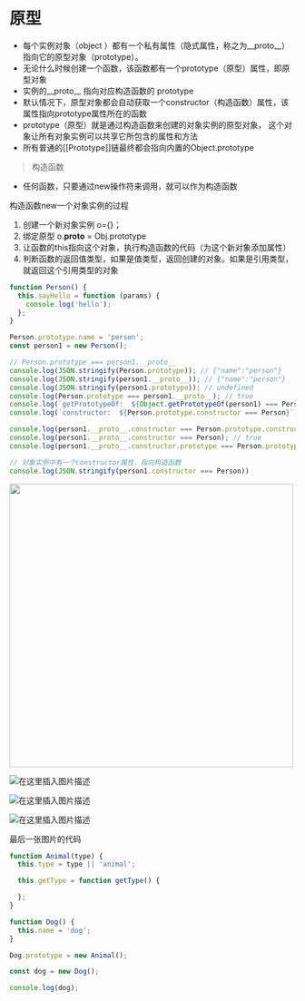 # 原型

* 每个实例对象（object ）都有一个私有属性（隐式属性，称之为__proto__）指向它的原型对象（prototype）。
* 无论什么时候创建一个函数，该函数都有一个prototype（原型）属性，即原型对象
* 实例的__proto__ 指向对应构造函数的 prototype
* 默认情况下，原型对象都会自动获取一个constructor（构造函数）属性，该属性指向prototype属性所在的函数
* prototype（原型）就是通过构造函数来创建的对象实例的原型对象，
这个对象让所有对象实例可以共享它所包含的属性和方法
* 所有普通的[[Prototype]]链最终都会指向内置的Object.prototype

>构造函数

* 任何函数，只要通过new操作符来调用，就可以作为构造函数

构造函数new一个对象实例的过程  

1. 创建一个新对象实例 o={}；
2. 绑定原型 o.__proto__ = Obj.prototype
3. 让函数的this指向这个对象，执行构造函数的代码（为这个新对象添加属性）
4. 判断函数的返回值类型，如果是值类型，返回创建的对象。如果是引用类型，就返回这个引用类型的对象

```javascript
function Person() {
  this.sayHello = function (params) {
    console.log('hello');
  };
}

Person.prototype.name = 'person';
const person1 = new Person();

// Person.prototype === person1.__proto__
console.log(JSON.stringify(Person.prototype)); // {"name":"person"}
console.log(JSON.stringify(person1.__proto__)); // {"name":"person"}
console.log(JSON.stringify(person1.prototype)); // undefined
console.log(Person.prototype === person1.__proto__); // true
console.log(`getPrototypeOf:  ${Object.getPrototypeOf(person1) === Person.prototype}`); // true
console.log(`constructor:  ${Person.prototype.constructor === Person}`); // true

console.log(person1.__proto__.constructor === Person.prototype.constructor); // true
console.log(person1.__proto__.constructor === Person); // true
console.log(person1.__proto__.constructor.prototype === Person.prototype); // true

// 对象实例中有一个constructor属性，指向构造函数
console.log(JSON.stringify(person1.constructor === Person))
```

<html>
    <img src="http://www.yoloworld.site:3000/blogpng/%E5%8E%9F%E5%9E%8Bprototype.png" width="500px" />
</html>

![在这里插入图片描述](https://img-blog.csdnimg.cn/20200409171121635.png)

![在这里插入图片描述](https://img-blog.csdnimg.cn/20200409171201431.png?x-oss-process=image/watermark,type_ZmFuZ3poZW5naGVpdGk,shadow_10,text_aHR0cHM6Ly9ibG9nLmNzZG4ubmV0L2psMzgxMTY5NDM3,size_16,color_FFFFFF,t_70)

![在这里插入图片描述](https://img-blog.csdnimg.cn/20200409171219265.png?x-oss-process=image/watermark,type_ZmFuZ3poZW5naGVpdGk,shadow_10,text_aHR0cHM6Ly9ibG9nLmNzZG4ubmV0L2psMzgxMTY5NDM3,size_16,color_FFFFFF,t_70)

最后一张图片的代码

```javascript
function Animal(type) {
  this.type = type || 'animal';

  this.getType = function getType() {

  };
}

function Dog() {
  this.name = 'dog';
}

Dog.prototype = new Animal();

const dog = new Dog();

console.log(dog);
```
